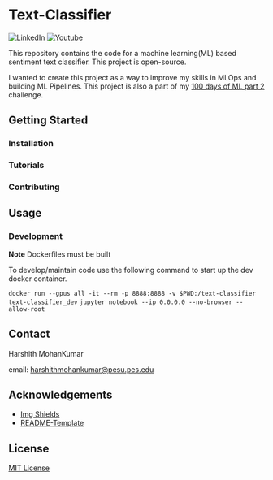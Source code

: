 # Text-Classifier
<!-- [![Contributors][contributors-shield]][contributors-url]
[![Forks][forks-shield]][forks-url]
[![Stargazers][stars-shield]][stars-url]
[![Issues][issues-shield]][issues-url]
[![MIT License][license-shield]][license-url] -->
[![LinkedIn][linkedin-shield]][linkedin-url]
[![Youtube][youtube-shield]][youtube-url]

<!-- DESCRIPTION -->
This repository contains the code for a machine learning(ML) based sentiment text classifier. This project is open-source.

I wanted to create this project as a way to improve my skills in MLOps and building ML Pipelines. This project is also a part of my [100 days of ML part 2](https://github.com/Harsh188/100-Days-of-ML-Pt2) challenge.

<!-- GETTING STARTED -->
## Getting Started

### Installation

### Tutorials

### Contributing

<!-- USAGE EXAMPLES -->
## Usage

### Development

**Note** Dockerfiles must be built

To develop/maintain code use the following command to start up the dev docker container.

```docker run --gpus all -it --rm -p 8888:8888 -v $PWD:/text-classifier text-classifier_dev```
```jupyter notebook --ip 0.0.0.0 --no-browser --allow-root```

<!-- ROADMAP -->

<!-- CONTACT -->
## Contact

Harshith MohanKumar

email: harshithmohankumar@pesu.pes.edu 

<!-- ACKNOWLEDGEMENTS -->
## Acknowledgements
* [Img Shields](https://shields.io)
* [README-Template](Best-README-Template)

<!-- License -->
## License
[MIT License](https://github.com/HMK-projects/Text-Classifier/blob/main/LICENSE)

<!-- MARKDOWN LINKS & IMAGES --> 

[linkedin-shield]: https://img.shields.io/badge/-LinkedIn-black.svg?style=for-the-badge&logo=linkedin&colorB=555
[linkedin-url]: https://www.linkedin.com/in/harsh188/
[youtube-shield]: https://img.shields.io/badge/YouTube-FF0000?style=for-the-badge&logo=youtube&logoColor=white
[youtube-url]: https://www.youtube.com/channel/UCFpda-r5V_aHpBVgYhm_JDA
